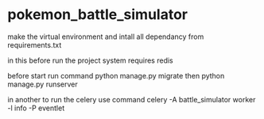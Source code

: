 # pokemon_battle_simulator

make the virtual environment and intall all dependancy from requirements.txt

in this before run the project system requires redis 

before start run command
    python manage.py migrate
        then
    python manage.py runserver


in another to run the celery use command
    celery -A battle_simulator  worker -l info -P eventlet


<!-- cd ..\venv\Scripts\
cd ..\..\pokemon_battle_simulator\ -->

<!-- # celery -A pokemon_battle_simulator worker -l info -P eventlet for winfows
# celery -A pokemon_battle_simulator worker --loglevel=info     for linux -->
<!-- AWS -->
<!-- nohup python manage.py runserver 172.31.41.225:8001 && nohup celery -A pokemon_battle_simulator worker --loglevel=info -->